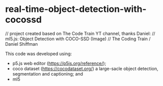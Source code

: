 # real-time-object-detection-with-cocossd
// project created based on The Code Train YT channel, thanks Daniel:
// ml5.js: Object Detection with COCO-SSD (Image)
// The Coding Train / Daniel Shiffman

This code was developed using:
 - p5.js web editor (https://p5js.org/reference/);
 - coco dataset (https://cocodataset.org/) a large-sacle object detection, segmentation and captioning; and
 - ml5
